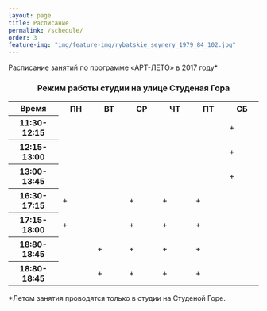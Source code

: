 ```yaml
---
layout: page
title: Расписание
permalink: /schedule/
order: 3
feature-img: "img/feature-img/rybatskie_seynery_1979_84_102.jpg"
---
```

<p align="justify">Расписание занятий по программе «АРТ-ЛЕТО» в 2017 году*</p>
<h3 id = "schedule-spasskaya-i-suzdalsky" style="text-align:center;">Режим работы студии на улице Студеная Гора</h3>
<table class="gray-table" cellspacing='0'> <!-- cellspacing='0' is important, must stay -->
	<tr>
		<th width="20%">Время</th>
		<th>ПН</th>
		<th>ВТ</th>
		<th>СР</th>
		<th>ЧТ</th>
		<th>ПТ</th>
		<th>СБ</th>
	</tr><!-- Table Header -->
	<tr>
		<th>11:30-12:15</th>
		<td></td>
		<td></td>
		<td></td>
		<td></td>
		<td></td>
		<td>+</td>
	</tr><!-- Table Row -->
	<tr class='even'>
		<th>12:15-13:00</th>
		<td></td>
		<td></td>
		<td></td>
		<td></td>
		<td></td>
		<td>+</td>
	</tr><!-- Darker Table Row -->
	<tr>
		<th>13:00-13:45</th>
		<td></td>
		<td></td>
		<td></td>
		<td></td>
		<td></td>
		<td>+</td>
	</tr><!-- Table Row -->
	<tr class='even'>
		<th>16:30-17:15</th>
		<td>+</td>
		<td></td>
		<td>+</td>
		<td>+</td>
		<td>+</td>
		<td></td>
	</tr>
	<tr>
		<th>17:15-18:00</th>
		<td>+</td>
		<td></td>
		<td>+</td>
		<td>+</td>
		<td>+</td>
		<td></td>
	</tr><!-- Table Row -->
	<tr class='even'>
		<th>18:80-18:45</th>
		<td></td>
		<td>+</td>
		<td>+</td>
		<td>+</td>
		<td>+</td>
		<td></td>
	</tr><!-- Darker Table Row -->
	<tr>
		<th>18:80-18:45</th>
		<td></td>
		<td>+</td>
		<td>+</td>
		<td>+</td>
		<td>+</td>
		<td></td>
	</tr><!-- Table Row -->
</table>
<div>*Летом занятия проводятся только в студии на Студеной Горе.</div>
